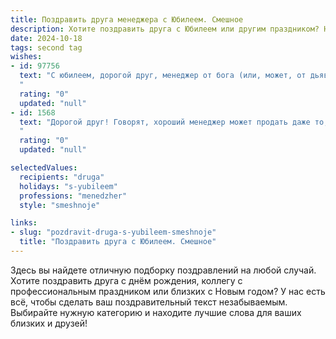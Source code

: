 ```yaml
---
title: Поздравить друга менеджера с Юбилеем. Смешное
description: Хотите поздравить друга с Юбилеем или другим праздником? Наш ИИ создаст незабываемое поздравление, а вы обязательно выделитесь среди других.  
date: 2024-10-18
tags: second tag
wishes:
- id: 97756
  text: "С юбилеем, дорогой друг, менеджер от бога (или, может, от дьявола – шутка, конечно)!  Пусть твоя жизнь будет настолько же успешной, как твои сделки, а зарплата – настолько же впечатляющей, как твои презентации.  Желаю тебе океан позитива, гору подарков и столько свободного времени, чтобы наконец-то посмотреть все серии того сериала, который ты уже пять лет собираешься начать!  С юбилеем!
  "
  rating: "0"
  updated: "null"
- id: 1568
  text: "Дорогой друг! Говорят, хороший менеджер может продать даже то, что никому не нужно. Но мы-то знаем: тебе и продавать ничего не надо, ты одним своим обаянием располагаешь к себе людей и заключаешь сделки на века!  Пусть же твой юбилей станет стартом для новых грандиозных проектов, головокружительных успехов и невероятно выгодных контрактов (желательно, с моим участием!). С праздником!
  "
  rating: "0"
  updated: "null"

selectedValues:
  recipients: "druga"
  holidays: "s-yubileem"
  professions: "menedzher"
  style: "smeshnoje"

links:
- slug: "pozdravit-druga-s-yubileem-smeshnoje"
  title: "Поздравить друга с Юбилеем. Смешное"
---
```


Здесь вы найдете отличную подборку поздравлений на любой случай.
Хотите поздравить друга с днём рождения, коллегу с профессиональным праздником или близких с Новым годом? У нас есть всё, чтобы сделать ваш поздравительный текст незабываемым. Выбирайте нужную категорию и находите лучшие слова для ваших близких и друзей!
